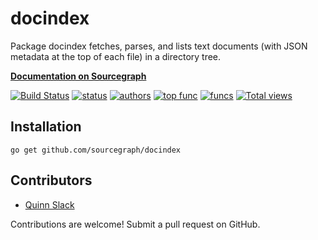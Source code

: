 # docindex

Package docindex fetches, parses, and lists text documents (with JSON metadata
at the top of each file) in a directory tree.

**[Documentation on Sourcegraph](https://sourcegraph.com/github.com/sourcegraph/docindex)**

[![Build Status](https://travis-ci.org/sourcegraph/docindex.png?branch=master)](https://travis-ci.org/sourcegraph/docindex)
[![status](https://sourcegraph.com/api/repos/github.com/sourcegraph/docindex/badges/status.png)](https://sourcegraph.com/github.com/sourcegraph/docindex)
[![authors](https://sourcegraph.com/api/repos/github.com/sourcegraph/docindex/badges/authors.png)](https://sourcegraph.com/github.com/sourcegraph/docindex)
[![top func](https://sourcegraph.com/api/repos/github.com/sourcegraph/docindex/badges/top-func.png)](https://sourcegraph.com/github.com/sourcegraph/docindex)
[![funcs](https://sourcegraph.com/api/repos/github.com/sourcegraph/docindex/badges/funcs.png)](https://sourcegraph.com/github.com/sourcegraph/docindex)
[![Total views](https://sourcegraph.com/api/repos/github.com/sourcegraph/docindex/counters/views.png)](https://sourcegraph.com/github.com/sourcegraph/docindex)


## Installation

```
go get github.com/sourcegraph/docindex
```


## Contributors

* [Quinn Slack](https://sourcegraph.com/sqs)

Contributions are welcome! Submit a pull request on GitHub.